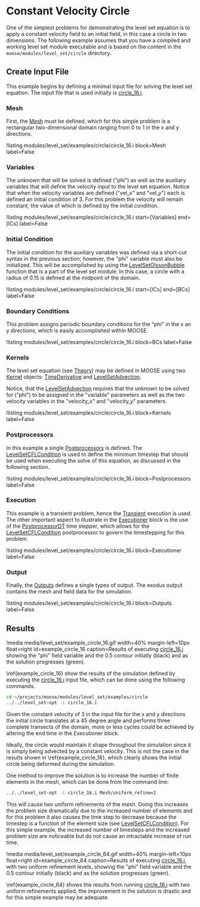 [circle_16.i]: https://github.com/idaholab/moose/blob/devel/modules/level_set/examples/circle/circle_16.i

# Constant Velocity Circle
One of the simplest problems for demonstrating the level set equation is to apply a constant velocity field to an
initial field, in this case a circle in two dimensions. The following example assumes that you have a compiled and
working level set module executable and is based on the content in the `moose/modules/level_set/circle` directory.

## Create Input File
This example begins by defining a minimal input file for solving the level set equation. The input file that is used
initially is [circle_16.i].

### Mesh
First, the [Mesh](/Mesh/index.md) must be defined, which for this simple problem is a rectangular two-dimensional domain
ranging from 0 to 1 in the x and y directions.

!listing modules/level_set/examples/circle/circle_16.i block=Mesh label=False

### Variables
The unknown that will be solved is defined ("phi") as well as the auxiliary variables that will define the
velocity input to the level set equation. Notice that when the velocity variables are defined ("vel_x" and "vel_y")
each is defined an initial condition of 3. For this problem the velocity will remain constant, the value of which
is defined by the initial condition.

!listing modules/level_set/examples/circle/circle_16.i start=[Variables] end=[ICs] label=False

### Initial Condition
The initial condition for the auxiliary variables was defined via a short-cut syntax in the previous section; however,
the "phi" variable must also be initialized. This will be accomplished by using the [LevelSetOlssonBubble](level_set/LevelSetOlssonBubble.md) function that is a part of the level set module. In this case,
a circle with a radius of 0.15 is defined at the midpoint of the domain.

!listing modules/level_set/examples/circle/circle_16.i start=[ICs] end=[BCs] label=False

### Boundary Conditions
This problem assigns periodic boundary conditions for the "phi" in the x an y directions, which is easily
accomplished within MOOSE.

!listing modules/level_set/examples/circle/circle_16.i block=BCs label=False

### Kernels
The level set equation (see [Theory](level_set/theory.md)) may be defined in MOOSE using two [Kernel](systems/Kernels/index.md)
objects: [TimeDerivative](framework/TimeDerivative.md) and [LevelSetAdvection](level_set/LevelSetAdvection.md).

Notice, that the [LevelSetAdvection](level_set/LevelSetAdvection.md) requires that the unknown to be solved for ("phi")
to be assigned in the "variable" parameters as well as the two velocity variables in the "velocity_x" and "velocity_y"
parameters.

!listing modules/level_set/examples/circle/circle_16.i block=Kernels label=False

### Postprocessors
In this example a single [Postprocessors](/Postprocessors/index.md) is defined. The  [LevelSetCFLCondition](level_set/LevelSetCFLCondition.md) is used to define the minimum
timestep that should be used when executing the solve of this equation, as discussed in the following section.

!listing modules/level_set/examples/circle/circle_16.i block=Postprocessors label=False

### Execution
This example is a transient problem, hence the [Transient](framework/Transient.md) execution is used. The other
important aspect to illustrate in the [Executioner](/Executioner/index.md) block is the use of the
[PostprocessorDT](framework/PostprocessorDT.md) time stepper, which allows for the
[LevelSetCFLCondition](level_set/LevelSetCFLCondition.md) postprocessor to govern the timestepping for this problem.

!listing modules/level_set/examples/circle/circle_16.i block=Executioner label=False

### Output
Finally, the [Outputs](/Outputs/index.md) defines a single types of output. The exodus output contains the
mesh and field data for the simulation.

!listing modules/level_set/examples/circle/circle_16.i block=Outputs label=False

## Results

!media media/level_set/example_circle_16.gif width=40% margin-left=10px float=right id=example_circle_16 caption=Results of executing [circle_16.i] showing the "phi" field variable and the  0.5 contour initially (black) and as the solution progresses (green).

\ref{example_circle_16} show the results of the simulation defined by executing the [circle_16.i] input file,
which can be done using the following commands.

```bash
cd ~/projects/moose/modules/level_set/examples/circle
../../level_set-opt -i circle_16.i
```

Given the constant velocity of 3 in the input file for the x and y directions the
initial circle translates at a 45 degree angle and performs three complete transects of the domain, more or less
cycles could be achieved by altering the end time in the Executioner block.

Ideally, the circle would maintain it shape throughout the simulation since it is simply being advected by a constant
velocity. This is not the case in the results shown in \ref{example_circle_16}, which clearly shows the
initial circle being deformed during the simulation.

One method to improve the solution is to increase the number of finite elements in the mesh, which can be done
from the command line:

```bash
../../level_set-opt -i circle_16.i Mesh/uniform_refine=2
```

This will cause two uniform refinements of the mesh. Doing this increases the problem size dramatically due to the
increased number of elements and for this problem it also causes the time step to decrease because the timestep is
a function of the element size (see [LevelSetCFLCondition](level_set/LevelSetCFLCondition.md)). For this simple
example, the increased number of timesteps and the increased problem size are noticeable but do not cause an
intractable increase of run time.

!media media/level_set/example_circle_64.gif width=40% margin-left=10px float=right id=example_circle_64 caption=Results of executing [circle_16.i], with two uniform refinement levels, showing the "phi" field variable and the  0.5 contour initially (black) and as the solution progresses (green).

\ref{example_circle_64} shows the results from running [circle_16.i] with two uniform refinements applied, the
improvement in the solution is drastic and for this simple example may be adequate.
